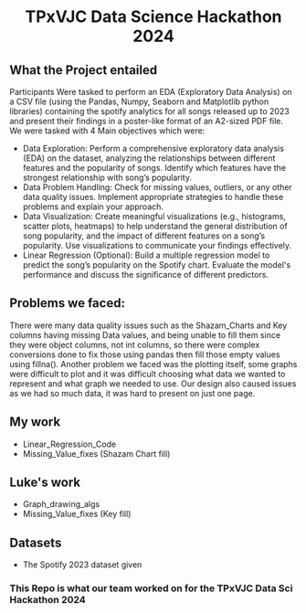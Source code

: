 <div id="header" align="center">
  <h1> TPxVJC Data Science Hackathon 2024</h1>
</div>

## What the Project entailed
Participants Were tasked to perform an EDA (Exploratory Data Analysis) on a CSV file (using the Pandas, Numpy, Seaborn and Matplotlib python libraries) containing the spotify analytics for all songs released up to 2023 and present their findings in a poster-like format of an A2-sized PDF file. We were tasked with 4 Main objectives which were:
- Data Exploration: 
Perform a comprehensive exploratory data analysis (EDA) on the dataset, analyzing the relationships between different features and the popularity of songs. Identify which features have the strongest relationship with song’s popularity.
- Data Problem Handling: Check for missing values, outliers, or any other data quality issues. Implement appropriate strategies to handle these problems and explain your approach.
- Data Visualization: Create meaningful visualizations (e.g., histograms, scatter plots, heatmaps) to help understand the general distribution of song popularity, and the impact of different features on a song’s popularity. Use visualizations to communicate your findings effectively.
- Linear Regression (Optional): Build a multiple regression model to predict the song’s popularity on the Spotify chart. Evaluate the model's performance and discuss the significance of different predictors.

## Problems we faced:
There were many data quality issues such as the Shazam_Charts and Key columns having missing Data values, and being unable to fill them since they were object columns, not int columns, so there were complex conversions done to fix those using pandas then fill those empty values using fillna(). Another problem we faced was the plotting itself, some graphs were difficult to plot and it was difficult choosing what data we wanted to represent and what graph we needed to use. Our design also caused issues as we had so much data, it was hard to present on just one page.








## My work
- Linear_Regression_Code
- Missing_Value_fixes (Shazam Chart fill)

## Luke's work
- Graph_drawing_algs
- Missing_Value_fixes (Key fill)

## Datasets
- The Spotify 2023 dataset given

### This Repo is what our team worked on for the TPxVJC Data Sci Hackathon 2024
